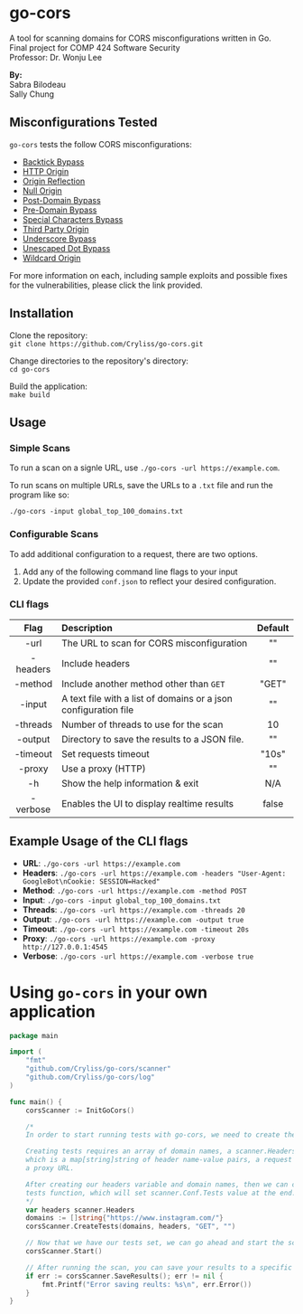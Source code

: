 # go-cors
A tool for scanning domains for CORS misconfigurations written in Go.  
Final project for COMP 424 Software Security  
Professor: Dr. Wonju Lee

**By:**  
Sabra Bilodeau  
Sally Chung

## Misconfigurations Tested
`go-cors` tests the follow CORS misconfigurations:  

- [Backtick Bypass](https://github.com/Cryliss/go-cors/blob/main/docs/misconfigurations/BACKTICK_BYPASS.md)
- [HTTP Origin](https://github.com/Cryliss/go-cors/blob/main/docs/misconfigurations/HTTP_ORIGIN.md)
- [Origin Reflection](https://github.com/Cryliss/go-cors/blob/main/docs/misconfigurations/ORIGIN_REFLECTION.md)
- [Null Origin](https://github.com/Cryliss/go-cors/blob/main/docs/misconfigurations/NULL_ORIGIN.md)
- [Post-Domain Bypass](https://github.com/Cryliss/go-cors/blob/main/docs/misconfigurations/POSTDOMAIN_BYPASS.md)
- [Pre-Domain Bypass](https://github.com/Cryliss/go-cors/blob/main/docs/misconfigurations/PREDOMAIN_BYPASS.md)
- [Special Characters Bypass](https://github.com/Cryliss/go-cors/blob/main/docs/misconfigurations/SPECIAL_CHARACTERS_BYPASS.md)
- [Third Party Origin](https://github.com/Cryliss/go-cors/blob/main/docs/misconfigurations/THIRD_PARTY_ORIGINS.md)
- [Underscore Bypass](https://github.com/Cryliss/go-cors/blob/main/docs/misconfigurations/UNDERSCORE_BYPASS.md)
- [Unescaped Dot Bypass](https://github.com/Cryliss/go-cors/blob/main/docs/misconfigurations/UNESCAPED_DOT_BYPASS.md)
- [Wildcard Origin](https://github.com/Cryliss/go-cors/blob/main/docs/misconfigurations/WILDCARD_ORIGIN.md)

For more information on each, including sample exploits and possible fixes for the vulnerabilities, please click the link provided.

## Installation
Clone the repository:  
`git clone https://github.com/Cryliss/go-cors.git`  

Change directories to the repository's directory:  
`cd go-cors`  

Build the application:  
`make build`  

## Usage
### Simple Scans
To run a scan on a signle URL, use `./go-cors -url https://example.com`.  

To run scans on multiple URLs, save the URLs to a `.txt` file and run the program like so:  

`./go-cors -input global_top_100_domains.txt`  

### Configurable Scans
To add additional configuration to a request, there are two options.  
1. Add any of the following command line flags to your input  
2. Update the provided `conf.json` to reflect your desired configuration.   

### CLI flags
| Flag | Description | Default |
| :--: | :---------- | :-----: |
| -url     | The URL to scan for CORS misconfiguration | "" |
| -headers | Include headers | "" |
| -method  |  Include another method other than `GET` | "GET" |
| -input   |  A text file with a list of domains or a json configuration file | "" |
| -threads |  Number of threads to use for the scan | 10 |
| -output  |  Directory to save the results to a JSON file. | "" |
| -timeout |  Set requests timeout | "10s" |
| -proxy   |  Use a proxy (HTTP) | "" |
| -h       |  Show the help information & exit | N/A |
| -verbose |  Enables the UI to display realtime results | false |

## Example Usage of the CLI flags  
- **URL**:     `./go-cors -url https://example.com`
- **Headers**: `./go-cors -url https://example.com -headers "User-Agent: GoogleBot\nCookie: SESSION=Hacked"`
- **Method**:  `./go-cors -url https://example.com -method POST`
- **Input**:   `./go-cors -input global_top_100_domains.txt`
- **Threads**: `./go-cors -url https://example.com -threads 20`
- **Output**:  `./go-cors -url https://example.com -output true`
- **Timeout**: `./go-cors -url https://example.com -timeout 20s`
- **Proxy**:   `./go-cors -url https://example.com -proxy http://127.0.0.1:4545`
- **Verbose**: `./go-cors -url https://example.com -verbose true`


# Using `go-cors` in your own application

```go
package main

import (
    "fmt"
    "github.com/Cryliss/go-cors/scanner"
    "github.com/Cryliss/go-cors/log"
)

func main() {
    corsScanner := InitGoCors()

    /*
    In order to start running tests with go-cors, we need to create them first.

    Creating tests requires an array of domain names, a scanner.Headers variable
    which is a map[string]string of header name-value pairs, a request method and
    a proxy URL.

    After creating our headers variable and domain names, then we can call the create
    tests function, which will set scanner.Conf.Tests value at the end.
    */
    var headers scanner.Headers
    domains := []string{"https://www.instagram.com/"}
    corsScanner.CreateTests(domains, headers, "GET", "")

    // Now that we have our tests set, we can go ahead and start the scanner.
    corsScanner.Start()

    // After running the scan, you can save your results to a specific file directory like so:
    if err := corsScanner.SaveResults(); err != nil {
        fmt.Printf("Error saving reults: %s\n", err.Error())
    }
}
```
